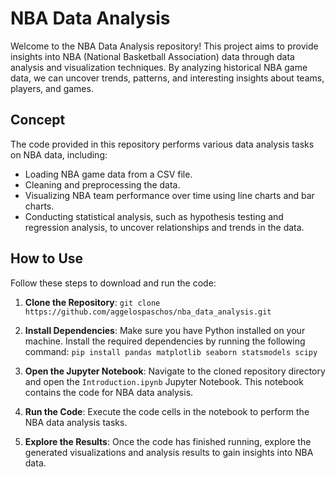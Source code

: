 # NBA Data Analysis

Welcome to the NBA Data Analysis repository! This project aims to provide insights into NBA (National Basketball Association) data through data analysis and visualization techniques. By analyzing historical NBA game data, we can uncover trends, patterns, and interesting insights about teams, players, and games.

## Concept

The code provided in this repository performs various data analysis tasks on NBA data, including:

- Loading NBA game data from a CSV file.
- Cleaning and preprocessing the data.
- Visualizing NBA team performance over time using line charts and bar charts.
- Conducting statistical analysis, such as hypothesis testing and regression analysis, to uncover relationships and trends in the data.

## How to Use

Follow these steps to download and run the code:

1. **Clone the Repository**: 
`git clone https://github.com/aggelospaschos/nba_data_analysis.git`

2. **Install Dependencies**: Make sure you have Python installed on your machine. Install the required dependencies by running the following command:
`pip install pandas matplotlib seaborn statsmodels scipy`

3. **Open the Jupyter Notebook**: Navigate to the cloned repository directory and open the `Introduction.ipynb` Jupyter Notebook. This notebook contains the code for NBA data analysis.

4. **Run the Code**: Execute the code cells in the notebook to perform the NBA data analysis tasks.

5. **Explore the Results**: Once the code has finished running, explore the generated visualizations and analysis results to gain insights into NBA data.
